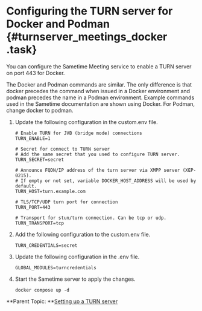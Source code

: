 # Configuring the TURN server for Docker and Podman {#turnserver_meetings_docker .task}

You can configure the Sametime Meeting service to enable a TURN server on port 443 for Docker.

The Docker and Podman commands are similar. The only difference is that docker precedes the command when issued in a Docker environment and podman precedes the name in a Podman environment. Example commands used in the Sametime documentation are shown using Docker. For Podman, change docker to podman.

1.  Update the following configuration in the custom.env file.

    ```
    # Enable TURN for JVB (bridge mode) connections
    TURN_ENABLE=1
    
    # Secret for connect to TURN server
    # Add the same secret that you used to configure TURN server.
    TURN_SECRET=secret
    
    # Announce FQDN/IP address of the turn server via XMPP server (XEP-0215).
    # If empty or not set, variable DOCKER_HOST_ADDRESS will be used by default.
    TURN_HOST=turn.example.com
    
    # TLS/TCP/UDP turn port for connection
    TURN_PORT=443
    
    # Transport for stun/turn connection. Can be tcp or udp.
    TURN_TRANSPORT=tcp
    ```

2.  Add the following configuration to the custom.env file.

    ``` {#codeblock_amd_5y1_m5b}
    TURN_CREDENTIALS=secret
    ```

3.  Update the following configuration in the .env file.

    ```
    GLOBAL_MODULES=turncredentials
    ```

4.  Start the Sametime server to apply the changes.

    ``` {#codeblock_btc_lj4_k5b}
    docker compose up -d
    
    ```


**Parent Topic:  **[Setting up a TURN server](turnserver_intro.md)

